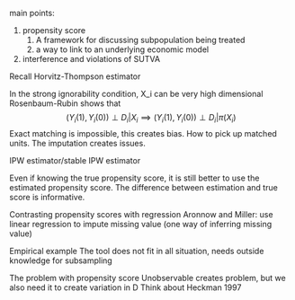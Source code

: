 main points:
1. propensity score
	1. A framework for discussing subpopulation being treated
	2. a way to link to an underlying economic model
2. interference and violations of SUTVA

 Recall Horvitz-Thompson estimator

In the strong ignorability condition, X_i can be very high dimensional
Rosenbaum-Rubin shows that
$$(Y_i(1), Y_i(0)) \perp D_i | X_i \implies  (Y_i(1), Y_i(0)) \perp D_i | \pi(X_i)$$
Exact matching is impossible, this creates bias. How to pick up matched units. The imputation creates issues. 

IPW estimator/stable IPW estimator

Even if knowing the true propensity score, it is still better to use the estimated propensity score. The difference between estimation and true score is informative. 

Contrasting propensity scores with regression
Aronnow and Miller: use linear regression to impute missing value
(one way of inferring missing value)

Empirical example
The tool does not fit in all situation, needs outside knowledge for subsampling

The problem with propensity score
Unobservable creates problem, but we also need it to create variation in D
Think about Heckman 1997










